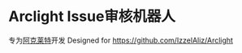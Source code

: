 # Arclight Issue审核机器人

专为[阿克莱特](https://github.com/IzzelAliz/Arclight)开发
Designed for https://github.com/IzzelAliz/Arclight

